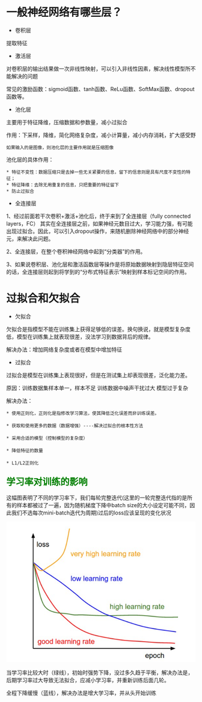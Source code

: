 # 一般神经网络有哪些层？

* 卷积层

提取特征

* 激活层

对卷积层的输出结果做一次非线性映射，可以引入非线性因素，解决线性模型所不能解决的问题
 
常见的激励函数：sigmoid函数、tanh函数、ReLu函数、SoftMax函数、dropout函数等。

* 池化层

主要用于特征降维，压缩数据和参数量，减小过拟合

作用：下采样，降维，简化网络复杂度，减小计算量，减小内存消耗，扩大感受野

	如果输入的是图像，则池化层的主要作用就是压缩图像

池化层的具体作用：
	
	* 特征不变性：数据压缩只是去掉一些无关紧要的信息，留下的信息则是具有尺度不变性的特征；
	* 特征降维：去除无用重复的信息，只把重要的特征留下
	* 防止过拟合

* 全连接层

1、经过前面若干次卷积+激活+池化后，终于来到了全连接层（fully connected layers，FC）
     其实在全连接层之前，如果神经元数目过大，学习能力强，有可能出现过拟合。因此，可以引入dropout操作，来随机删除神经网络中的部分神经元，来解决此问题。

2、全连接层，在整个卷积神经网络中起到“分类器”的作用。

3、如果说卷积层、池化层和激活函数层等操作是将原始数据映射到隐层特征空间的话，全连接层则起到将学到的“分布式特征表示”映射到样本标记空间的作用。

# 过拟合和欠拟合

* 欠拟合

欠拟合是指模型不能在训练集上获得足够低的误差。换句换说，就是模型复杂度低，模型在训练集上就表现很差，没法学习到数据背后的规律。

解决办法：增加网络复杂度或者在模型中增加特征

* 过拟合

过拟合是模型在训练集上表现很好，但是在测试集上却表现很差，泛化能力差。

原因：训练数据集样本单一，样本不足
		 训练数据中噪声干扰过大
		 模型过于复杂

解决办法：

    * 使用正则化，正则化是指修改学习算法，使其降低泛化误差而非训练误差。

    * 获取和使用更多的数据（数据增强）----解决过拟合的根本性方法

    * 采用合适的模型（控制模型的复杂度）

    * 降低特征的数量

    * L1/L2正则化

### <font face="微软雅黑" color=green size=5>学习率对训练的影响</font>

这幅图表明了不同的学习率下，我们每轮完整迭代(这里的一轮完整迭代指的是所有的样本都被过了一遍，因为随机梯度下降中batch size的大小设定可能不同，因此我们不选每次mini-batch迭代为周期)过后的loss应该呈现的变化状况

![img_1.png](image/learning_rate.png)

当学习率比较大时（绿线），初始时强势下降，没过多久趋于平衡，解决办法是，后期学习率过大导致无法拟合，应减小学习率，并重新训练后面几轮。

全程下降缓慢（蓝线），解决办法是增大学习率，并从头开始训练